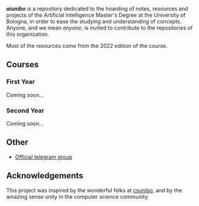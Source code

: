 ___aiunibo___ is a repository dedicated to the hoarding of notes, resources and projects of the Artificial Intelligence Master's Degree at the University of Bologna, in order to ease the studying and understanding of concepts. 
Anyone, and we mean _anyone_, is invited to contribute to the repositories of this organization.

Most of the resources come from the 2022 edition of the course. 

## Courses

### First Year

Coming soon...

### Second Year

Coming soon...

## Other
- [Official telegram group](https://t.me/unibo_ai_2022)


## Acknowledgements
This project was inspired by the wonderful folks at [csunibo](https://github.com/csunibo), and by the amazing sense unity in the computer science community.

